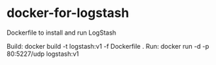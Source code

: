 # docker-for-logstash
Dockerfile to install and run LogStash

Build: docker build -t logstash:v1 -f Dockerfile .
Run: docker run -d -p 80:5227/udp logstash:v1
